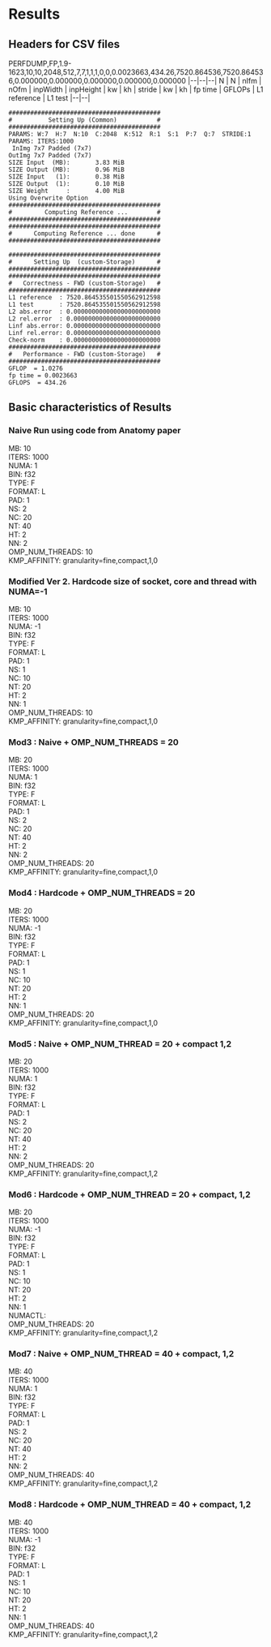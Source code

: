 # Results

## Headers for CSV files
 <!-- ./layer_example_${BIN}             iters inpWidth inpHeight nImg nIfm nOfm kw kh padw padh stride type
 ${NUMACTL} ./layer_example_${BIN} ${ITERS}   7        7     ${MB} 2048  512 1 1 0 0 1 ${TYPE} ${FORMAT} ${PAD} -->

PERFDUMP,FP,1.9-1623,10,10,2048,512,7,7,1,1,1,0,0,0.0023663,434.26,7520.864536,7520.864536,0.000000,0.000000,0.000000,0.000000,0.000000
|--|--|--| N | N | nIfm | nOfm | inpWidth | inpHeight | kw | kh | stride | kw | kh | fp time | GFLOPs | L1 reference | L1 test |--|--|
```
##########################################
#          Setting Up (Common)           #
##########################################
PARAMS: W:7  H:7  N:10  C:2048  K:512  R:1  S:1  P:7  Q:7  STRIDE:1
PARAMS: ITERS:1000
 InImg 7x7 Padded (7x7)
OutImg 7x7 Padded (7x7)
SIZE Input  (MB):       3.83 MiB
SIZE Output (MB):       0.96 MiB
SIZE Input   (1):       0.38 MiB
SIZE Output  (1):       0.10 MiB
SIZE Weight     :       4.00 MiB
Using Overwrite Option
##########################################
#         Computing Reference ...        #
##########################################
##########################################
#      Computing Reference ... done      #
##########################################

##########################################
#      Setting Up  (custom-Storage)      #
##########################################
##########################################
#   Correctness - FWD (custom-Storage)   #
##########################################
L1 reference  : 7520.864535501550562912598
L1 test       : 7520.864535501550562912598
L2 abs.error  : 0.000000000000000000000000
L2 rel.error  : 0.000000000000000000000000
Linf abs.error: 0.000000000000000000000000
Linf rel.error: 0.000000000000000000000000
Check-norm    : 0.000000000000000000000000
##########################################
#   Performance - FWD (custom-Storage)   #
##########################################
GFLOP  = 1.0276
fp time = 0.0023663
GFLOPS  = 434.26
```

## Basic characteristics of Results
### Naive Run using code from Anatomy paper

MB: 10  
ITERS: 1000  
NUMA: 1  
BIN: f32  
TYPE: F  
FORMAT: L  
PAD: 1  
NS: 2  
NC: 20  
NT: 40  
HT: 2  
NN: 2  
OMP_NUM_THREADS: 10  
KMP_AFFINITY: granularity=fine,compact,1,0

### Modified Ver 2. Hardcode size of socket, core and thread with NUMA=-1
MB: 10  
ITERS: 1000  
NUMA: -1  
BIN: f32  
TYPE: F  
FORMAT: L  
PAD: 1  
NS: 1  
NC: 10  
NT: 20  
HT: 2  
NN: 1  
OMP_NUM_THREADS: 10  
KMP_AFFINITY: granularity=fine,compact,1,0  

### Mod3 : Naive + OMP_NUM_THREADS  = 20
MB: 20  
ITERS: 1000  
NUMA: 1  
BIN: f32  
TYPE: F  
FORMAT: L  
PAD: 1  
NS: 2  
NC: 20  
NT: 40  
HT: 2  
NN: 2  
OMP_NUM_THREADS: 20  
KMP_AFFINITY: granularity=fine,compact,1,0  

### Mod4 : Hardcode + OMP_NUM_THREADS = 20
MB: 20  
ITERS: 1000  
NUMA: -1  
BIN: f32  
TYPE: F  
FORMAT: L  
PAD: 1  
NS: 1  
NC: 10  
NT: 20  
HT: 2  
NN: 1  
OMP_NUM_THREADS: 20  
KMP_AFFINITY: granularity=fine,compact,1,0  

### Mod5 : Naive + OMP_NUM_THREAD = 20 + compact 1,2

MB: 20  
ITERS: 1000  
NUMA: 1  
BIN: f32  
TYPE: F  
FORMAT: L  
PAD: 1  
NS: 2  
NC: 20  
NT: 40  
HT: 2  
NN: 2  
OMP_NUM_THREADS: 20  
KMP_AFFINITY: granularity=fine,compact,1,2

### Mod6 : Hardcode + OMP_NUM_THREAD = 20 + compact, 1,2

MB: 20  
ITERS: 1000  
NUMA: -1  
BIN: f32  
TYPE: F  
FORMAT: L  
PAD: 1  
NS: 1  
NC: 10  
NT: 20  
HT: 2  
NN: 1  
NUMACTL:   
OMP_NUM_THREADS: 20  
KMP_AFFINITY: granularity=fine,compact,1,2


### Mod7 : Naive + OMP_NUM_THREAD = 40 + compact, 1,2

MB: 40  
ITERS: 1000  
NUMA: 1  
BIN: f32  
TYPE: F  
FORMAT: L  
PAD: 1  
NS: 2  
NC: 20  
NT: 40  
HT: 2  
NN: 2  
OMP_NUM_THREADS: 40  
KMP_AFFINITY: granularity=fine,compact,1,2  

### Mod8 : Hardcode + OMP_NUM_THREAD = 40 + compact, 1,2
MB: 40  
ITERS: 1000  
NUMA: -1  
BIN: f32  
TYPE: F  
FORMAT: L  
PAD: 1  
NS: 1  
NC: 10  
NT: 20  
HT: 2  
NN: 1  
OMP_NUM_THREADS: 40  
KMP_AFFINITY: granularity=fine,compact,1,2 

